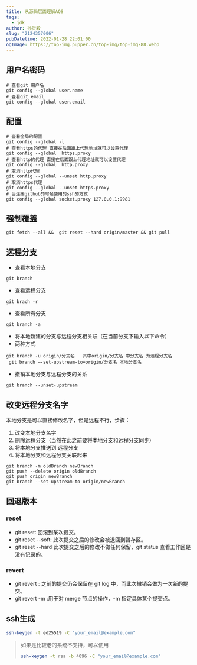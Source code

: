 ```yaml
---
title: 从源码层面理解AQS
tags:
  - jdk
author: 孙贺毅
slug: "2124357006"
pubDatetime: 2022-01-28 22:01:00
ogImage: https://top-img.pupper.cn/top-img/top-img-88.webp
---
```


## 用户名密码

```git
# 查看git 用户名
git config --global user.name
# 查看git email
git config --global user.email
```

## 配置

```git
# 查看全局的配置
git config --global -l
# 查看https的代理 直接在后面跟上代理地址就可以设置代理
git config --global  https.proxy
# 查看http的代理 直接在后面跟上代理地址就可以设置代理
git config --global  http.proxy
# 取消http代理
git config --global --unset http.proxy
# 取消https代理
git config --global --unset https.proxy
# 当连接github的时候使用的ssh的方式
git config --global socket.proxy 127.0.0.1:9981
```

## 强制覆盖

```git
git fetch --all &&  git reset --hard origin/master && git pull
```

## 远程分支

- 查看本地分支

```git
git branch
```

- 查看远程分支

```git
git brach -r
```

- 查看所有分支

```git
git branch -a
```

- 将本地新建的分支与远程分支相关联（在当前分支下输入以下命令）
- 两种方式

```git
git branch -u origin/分支名   其中origin/分支名 中分支名 为远程分支名
 git branch –-set-upstream-to=origin/分支名 本地分支名
```

- 撤销本地分支与远程分支的关系

```git
git branch --unset-upstream
```

## 改变远程分支名字

本地分支是可以直接修改名字，但是远程不行，步骤：

1. 改变本地分支名字
2. 删除远程分支（当然在此之前要将本地分支和远程分支同步）
3. 将本地分支推送到 远程分支
4. 将本地分支和远程分支关联起来

```git
git branch -m oldBranch newBranch
git push --delete origin oldBranch
git push origin newBranch
git branch --set-upstream-to origin/newBranch
```

## 回退版本

### reset

- git reset: 回滚到某次提交。
- git reset --soft: 此次提交之后的修改会被退回到暂存区。
- git reset --hard 此次提交之后的修改不做任何保留，git status 查看工作区是没有记录的。

### revert

- git revert : 之前的提交仍会保留在 git log 中，而此次撤销会做为一次新的提交。
- git revert -m :用于对 merge 节点的操作，-m 指定具体某个提交点。

## ssh生成

```bash
ssh-keygen -t ed25519 -C "your_email@example.com"
```

> 如果是比较老的系统不支持，可以使用
>
> ```bash
> ssh-keygen -t rsa -b 4096 -C "your_email@example.com"
> ```
